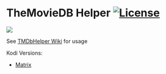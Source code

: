 # TheMovieDB Helper [![License](https://img.shields.io/badge/License-GPLv3-blue)](https://github.com/jurialmunkey/plugin.video.themoviedb.helper/blob/master/LICENSE.txt)

![](https://github.com/jurialmunkey/plugin.video.themoviedb.helper/blob/matrix/icon.png)

See [TMDbHelper Wiki](https://github.com/jurialmunkey/plugin.video.themoviedb.helper/wiki) for usage

Kodi Versions:

- [Matrix](https://github.com/jurialmunkey/plugin.video.themoviedb.helper/tree/matrix)
